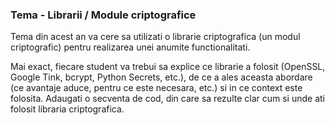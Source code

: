 ### Tema - Librarii / Module criptografice

Tema din acest an va cere sa utilizati o librarie criptografica (un modul criptografic) pentru realizarea unei anumite functionalitati.

Mai exact, fiecare student va trebui sa explice ce librarie a folosit (OpenSSL, Google Tink, bcrypt, Python Secrets, etc.), de ce a ales aceasta abordare (ce avantaje aduce, pentru ce este necesara, etc.) si in ce context este folosita. Adaugati o secventa de cod, din care sa rezulte clar cum si unde ati folosit libraria criptografica.
